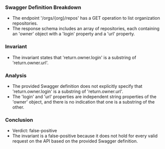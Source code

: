 ### Swagger Definition Breakdown
- The endpoint '/orgs/{org}/repos' has a GET operation to list organization repositories.
- The response schema includes an array of repositories, each containing an 'owner' object with a 'login' property and a 'url' property.

### Invariant
- The invariant states that 'return.owner.login' is a substring of 'return.owner.url'.

### Analysis
- The provided Swagger definition does not explicitly specify that 'return.owner.login' is a substring of 'return.owner.url'.
- The 'login' and 'url' properties are independent string properties of the 'owner' object, and there is no indication that one is a substring of the other.

### Conclusion
- Verdict: false-positive
- The invariant is a false-positive because it does not hold for every valid request on the API based on the provided Swagger definition.
